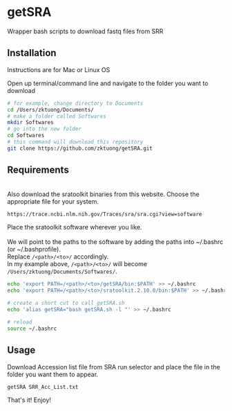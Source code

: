 # getSRA
Wrapper bash scripts to download fastq files from SRR

## Installation
Instructions are for Mac or Linux OS<br>

Open up terminal/command line and navigate to the folder you want to download
```bash
# for example, change directory to Documents
cd /Users/zktuong/Documents/
# make a folder called Softwares
mkdir Softwares
# go into the new folder
cd Softwares
# this command will download this repository
git clone https://github.com/zktuong/getSRA.git
```

## Requirements
<br>Also download the sratoolkit binaries from this website. Choose the appropriate file for your system.
```bash
https://trace.ncbi.nlm.nih.gov/Traces/sra/sra.cgi?view=software
```
Place the sratoolkit software wherever you like.
<br>
<br>We will point to the paths to the software by adding the paths into ~/.bashrc (or ~/.bashprofile).
<br>Replace ```/<path>/<to>/``` accordingly.
<br>In my example above, ```/<path>/<to>/``` will become ```/Users/zktuong/Documents/Softwares/```.
```bash
echo 'export PATH=/<path>/<to>/getSRA/bin:$PATH' >> ~/.bashrc
echo 'export PATH=/<path>/<to>/sratoolkit.2.10.0/bin:$PATH' >> ~/.bashrc

# create a short cut to call getSRA.sh
echo 'alias getSRA="bash getSRA.sh -l "' >> ~/.bashrc

# reload
source ~/.bashrc
```

## Usage
Download Accession list file from SRA run selector and place the file in the folder you want them to appear.
```bash
getSRA SRR_Acc_List.txt
```

That's it! Enjoy!
